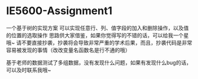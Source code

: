 # IE5600-Assignment1
一个基于树的实现方案
可以实现任意行、列、值字段的加入和删除操作，以及值的位置的选取操作
思路供大家借鉴，如果你觉得写的不错的话，可以给我一个星哦~
请不要直接抄袭，抄袭将会导致非常严重的学术后果，而且，抄袭代码是非常容易被发现的事情（改改变量名函数名是行不通的哦）

基于老师的数据测试了多组数据，没有发现什么问题，如果有发现什么bug的话，可以及时联系我哦~
